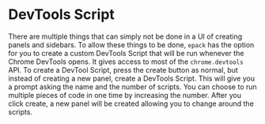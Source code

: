 # DevTools Script

There are multiple things that can simply not be done in a UI of
creating panels and sidebars. To allow these things to be done,
`epack` has the option for you to create a custom DevTools Script
that will be run whenever the Chrome DevTools opens. It gives
access to most of the `chrome.devtools` API. To create a DevTool
Script, press the create button as normal, but instead of creating
a new panel, create a DevTools Script. This will give you a prompt
asking the name and the number of scripts. You can choose to run
multiple pieces of code in one time by increasing the number.
After you click create, a new panel will be created allowing you
to change around the scripts.
